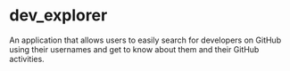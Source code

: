 # dev_explorer
An application that allows users to easily search for developers on GitHub using their usernames and get to know about them and their GitHub activities.
